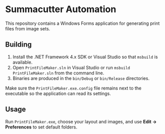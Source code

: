 # Summacutter Automation

This repository contains a Windows Forms application for generating print files from image sets.

## Building
1. Install the .NET Framework 4.x SDK or Visual Studio so that `msbuild` is available.
2. Open `PrintFileMaker.sln` in Visual Studio or run `msbuild PrintFileMaker.sln` from the command line.
3. Binaries are produced in the `bin/Debug` or `bin/Release` directories.

Make sure the `PrintFileMaker.exe.config` file remains next to the executable so the application can read its settings.

## Usage
Run `PrintFileMaker.exe`, choose your layout and images, and use **Edit → Preferences** to set default folders.
